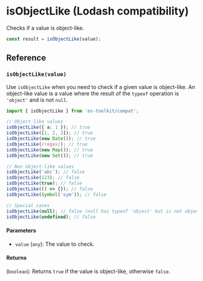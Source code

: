 # isObjectLike (Lodash compatibility)

Checks if a value is object-like.

```typescript
const result = isObjectLike(value);
```

## Reference

### `isObjectLike(value)`

Use `isObjectLike` when you need to check if a given value is object-like. An object-like value is a value where the result of the `typeof` operation is `'object'` and is not `null`.

```typescript
import { isObjectLike } from 'es-toolkit/compat';

// Object-like values
isObjectLike({ a: 1 }); // true
isObjectLike([1, 2, 3]); // true
isObjectLike(new Date()); // true
isObjectLike(/regex/); // true
isObjectLike(new Map()); // true
isObjectLike(new Set()); // true

// Non object-like values
isObjectLike('abc'); // false
isObjectLike(123); // false
isObjectLike(true); // false
isObjectLike(() => {}); // false
isObjectLike(Symbol('sym')); // false

// Special cases
isObjectLike(null); // false (null has typeof 'object' but is not object-like)
isObjectLike(undefined); // false
```

#### Parameters

- `value` (`any`): The value to check.

#### Returns

(`boolean`): Returns `true` if the value is object-like, otherwise `false`.